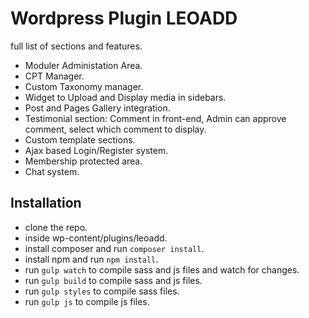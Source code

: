 # Wordpress Plugin LEOADD

full list of  sections and features.

* Moduler Administation Area.
* CPT Manager.
* Custom Taxonomy manager.
* Widget to Upload and Display media in sidebars.
* Post and Pages Gallery integration.
* Testimonial section: Comment in front-end, Admin can approve comment, select which comment to display.
* Custom template sections.
* Ajax based Login/Register system.
* Membership protected area.
* Chat system.


## Installation

- clone the repo. 
- inside wp-content/plugins/leoadd.
- install composer and run `composer install`.
- install npm and run `npm install`.
- run `gulp watch` to compile sass and js files and watch for changes.
- run `gulp build` to compile sass and js files.
- run `gulp styles` to compile sass files.
- run `gulp js` to compile js files.
